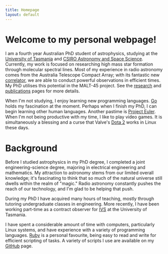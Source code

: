 ```yaml
---
title: Homepage
layout: default
---
```


# Welcome to my personal webpage!

I am a fourth year Australian PhD student of astrophysics, studying at the [University of Tasmania](http://www.utas.edu.au/maths-physics/) and [CSIRO Astronomy and Space Science](http://www.csiro.au/Organisation-Structure/Divisions/Astronomy-and-Space-Science.aspx). Currently, my work is focused on researching high mass star formation through molecular spectral lines. Most of my experience in radio astronomy comes from the Australia Telescope Compact Array; with its fantastic new [correlator](http://adsabs.harvard.edu/abs/2011MNRAS.416..832W), we are able to conduct powerful observations in efficient times. My PhD utilises this potential in the MALT-45 project. See the [research](/research) and [publications](/publications) pages for more details.

When I'm not studying, I enjoy learning new programming languages. [Go](http://golang.org/) holds my fascination at the moment. Perhaps when I finish my PhD, I can begin learning other human languages. Another pastime is [Project Euler](http://projecteuler.net/). When I'm not being productive with my time, I like to play video games. It is simultaneously a blessing and a curse that Valve's [Dota 2](http://blog.dota2.com/?l=english) works in Linux these days.


# Background

Before I studied astrophysics in my PhD degree, I completed a joint engineering-science degree, majoring in electrical engineering and mathematics. My attraction to astronomy stems from our limited overall knowledge; it's fascinating to think that so much of the natural universe still dwells within the realm of "magic." Radio astronomy constantly pushes the reach of our technology, and I'm glad to be helping that push.

During my PhD I have acquired many hours of teaching, mostly through tutoring undergraduate classes in engineering. More recently, I have been working part-time as a contract observer for [IVS](http://ivscc.gsfc.nasa.gov/) at the University of Tasmania.

I have spent a considerable amount of time with computers, particularly Linux systems, and have experience with a variety of programming languages. [Ruby](http://www.ruby-lang.org) is a personal favourite, being easy to read and write for efficient scripting of tasks. A variety of scripts I use are available on my [GitHub](https://github.com/cjordan) page.
